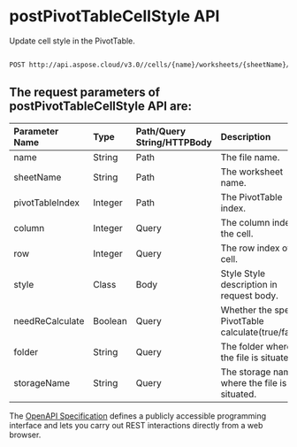 # **postPivotTableCellStyle API**

Update cell style in the PivotTable. 

```bash

POST http://api.aspose.cloud/v3.0//cells/{name}/worksheets/{sheetName}/pivottables/{pivotTableIndex}/Format

```

## The request parameters of **postPivotTableCellStyle** API are: 

| Parameter Name | Type | Path/Query String/HTTPBody | Description | 
| :- | :- | :- |:- | 
|name|String|Path|The file name.|
|sheetName|String|Path|The worksheet name.|
|pivotTableIndex|Integer|Path|The PivotTable index.|
|column|Integer|Query|The column index of the cell.|
|row|Integer|Query|The row index of the cell.|
|style|Class|Body|Style Style description in request body.|
|needReCalculate|Boolean|Query|Whether the specific PivotTable calculate(true/false).|
|folder|String|Query|The folder where the file is situated.|
|storageName|String|Query|The storage name where the file is situated.|


The [OpenAPI Specification](https://reference.aspose.cloud/cells/#/PivotTablesController/PostPivotTableCellStyle) defines a publicly accessible programming interface and lets you carry out REST interactions directly from a web browser.
